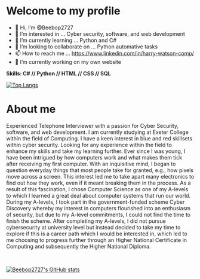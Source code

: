 
<h1>Welcome to my profile</h1>

- 👋 Hi, I’m @Beebop2727
- 👀 I’m interested in ... Cyber security, software, and web development
- 🌱 I’m currently learning ... Python and C#
- 💞️ I’m looking to collaborate on ... Python automative tasks
- 📫 How to reach me ... https://www.linkedin.com/in/harry-watson-comp/
- 🔭 I’m currently working on my own website

<strong>Skills: C# // Python // HTML // CSS // SQL</strong>

[![Top Langs](https://github-readme-stats.vercel.app/api/top-langs/?username=Beebop2727&show_icons=true&theme=tokyonight)](https://github.com/Beebop2727/Profile)

<h1>About me</h1>

Experienced Telephone Interviewer with a passion for Cyber Security, software, and web development. I am currently studying at Exeter College within the field of Computing. I have a keen interest in blue and red skillsets within cyber security. Looking for any experience within the field to enhance my skills and take my learning further. Ever since I was young, I have been intrigued by how computers work and what makes them tick after receiving my first computer. With an inquisitive mind, I began to question everyday things that most people take for granted, e.g., how pixels move across a screen. This interest led me to take apart many electronics to find out how they work, even if it meant breaking them in the process. As a result of this fascination, I chose Computer Science as one of my A-levels to which I learned a great deal about computer systems that run our world. During my A-levels, I took part in the government-funded scheme Cyber Discovery whereby my interest in computers flourished into an enthusiasm of security, but due to my A-level commitments, I could not find the time to finish the scheme. After completing my A-levels, I did not pursue cybersecurity at university level but instead decided to take my time to explore if this is a career path which I would be interested in, which led to me choosing to progress further through an Higher National Certificate in Computing and subsequently the Higher National Diploma.

<br/>


[![Beebop2727's GitHub stats](https://github-readme-stats.vercel.app/api?username=Beebop2727&show_icons=true&theme=tokyonight)](https://github.com/Beebop2727/Profile)

